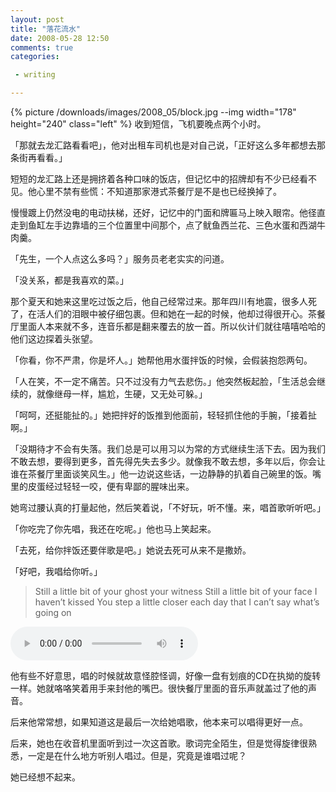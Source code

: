 ```yaml
---
layout: post
title: "落花流水"
date: 2008-05-28 12:50
comments: true
categories:

 - writing

---
```


{% picture /downloads/images/2008_05/block.jpg --img width="178" height="240" class="left" %}
收到短信，飞机要晚点两个小时。

「那就去龙汇路看看吧」，他对出租车司机也是对自己说，「正好这么多年都想去那条街再看看。」

短短的龙汇路上还是拥挤着各种口味的饭店，但记忆中的招牌却有不少已经看不见。他心里不禁有些慌：不知道那家港式茶餐厅是不是也已经换掉了。

慢慢踱上仍然没电的电动扶梯，还好，记忆中的门面和牌匾马上映入眼帘。他径直走到鱼缸左手边靠墙的三个位置里中间那个，点了鱿鱼西兰花、三色水蛋和西湖牛肉羹。

「先生，一个人点这么多吗？」服务员老老实实的问道。

「没关系，都是我喜欢的菜。」

那个夏天和她来这里吃过饭之后，他自己经常过来。那年四川有地震，很多人死了，在活人们的泪眼中被仔细包裹。但和她在一起的时候，他却过得很开心。茶餐厅里面人本来就不多，连音乐都是翻来覆去的放一首。所以伙计们就往嘻嘻哈哈的他们这边探着头张望。

「你看，你不严肃，你是坏人。」她帮他用水蛋拌饭的时候，会假装抱怨两句。

「人在笑，不一定不痛苦。只不过没有力气去悲伤。」他突然板起脸，「生活总会继续的，就像继母一样，尴尬，生硬，又无处可躲。」

「呵呵，还挺能扯的。」她把拌好的饭推到他面前，轻轻抓住他的手腕，「接着扯啊。」

「没期待才不会有失落。我们总是可以用习以为常的方式继续生活下去。因为我们不敢去想，要得到更多，首先得先失去多少。就像我不敢去想，多年以后，你会让谁在茶餐厅里面谈笑风生。」他一边说这些话，一边静静的扒着自己碗里的饭。嘴里的皮蛋经过轻轻一咬，便有卑鄙的腥味出来。

她弯过腰认真的打量起他，然后笑着说，「不好玩，听不懂。来，唱首歌听听吧。」

「你吃完了你先唱，我还在吃呢。」他也马上笑起来。

「去死，给你拌饭还要伴歌是吧。」她说去死可从来不是撒娇。

「好吧，我唱给你听。」

> Still a little bit of your ghost your witness
> Still a little bit of your face I haven&#8217;t kissed
> You step a little closer each day
> that I can&#8217;t say what&#8217;s going on
>

<audio controls loop preload><source src="{{ site.static_base }}/downloads/audio/cannonball.mp3"></audio>

他有些不好意思，唱的时候就故意怪腔怪调，好像一盘有划痕的CD在执拗的旋转一样。她就咯咯笑着用手来封他的嘴巴。很快餐厅里面的音乐声就盖过了他的声音。

后来他常常想，如果知道这是最后一次给她唱歌，他本来可以唱得更好一点。

后来，她也在收音机里面听到过一次这首歌。歌词完全陌生，但是觉得旋律很熟悉，一定是在什么地方听别人唱过。但是，究竟是谁唱过呢？

她已经想不起来。
